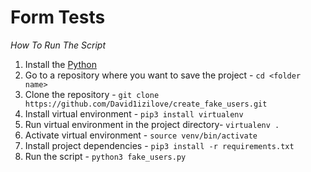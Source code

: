 # **Form Tests**
*How To Run The Script*
1. Install the [Python](https://www.python.org/downloads/)
2. Go to a repository where you want to save the project - `cd <folder name>`
3. Clone the repository - `git clone https://github.com/David1izilove/create_fake_users.git`
4. Install virtual environment - `pip3 install virtualenv`
5. Run virtual environment in the project directory- `virtualenv .`
6. Activate virtual environment - `source venv/bin/activate`
7. Install project dependencies - `pip3 install -r requirements.txt`
8. Run the script - `python3 fake_users.py`

